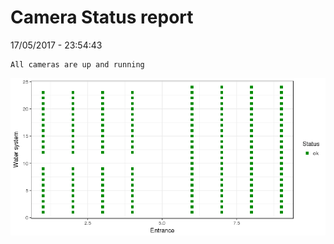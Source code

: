 Camera Status report
================
17/05/2017 - 23:54:43

    All cameras are up and running

![](camreport_files/figure-markdown_github/unnamed-chunk-2-1.png)
